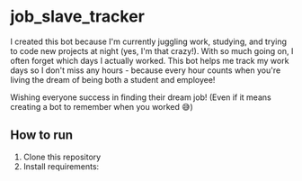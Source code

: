 # job_slave_tracker

I created this bot because I'm currently juggling work, studying, and trying to code new projects at night (yes, I'm that crazy!). With so much going on, I often forget which days I actually worked. This bot helps me track my work days so I don't miss any hours - because every hour counts when you're living the dream of being both a student and employee!

Wishing everyone success in finding their dream job! (Even if it means creating a bot to remember when you worked 😅)

## How to run

1. Clone this repository
2. Install requirements:
